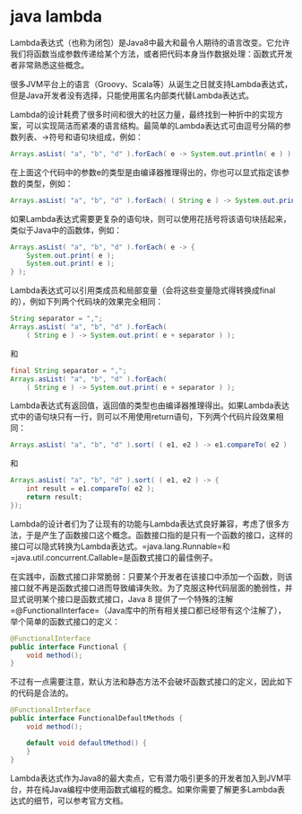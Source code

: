 # java lambda

Lambda表达式（也称为闭包）是Java8中最大和最令人期待的语言改变。它允许我们将函数当成参数传递给某个方法，或者把代码本身当作数据处理：函数式开发者非常熟悉这些概念。

很多JVM平台上的语言（Groovy、Scala等）从诞生之日就支持Lambda表达式，但是Java开发者没有选择，只能使用匿名内部类代替Lambda表达式。

Lambda的设计耗费了很多时间和很大的社区力量，最终找到一种折中的实现方案，可以实现简洁而紧凑的语言结构。最简单的Lambda表达式可由逗号分隔的参数列表、->符号和语句块组成，例如：

``` java
Arrays.asList( "a", "b", "d" ).forEach( e -> System.out.println( e ) );
```

在上面这个代码中的参数e的类型是由编译器推理得出的，你也可以显式指定该参数的类型，例如：

``` java
Arrays.asList( "a", "b", "d" ).forEach( ( String e ) -> System.out.println( e ) );
```

如果Lambda表达式需要更复杂的语句块，则可以使用花括号将该语句块括起来，类似于Java中的函数体，例如：

``` java
Arrays.asList( "a", "b", "d" ).forEach( e -> {
    System.out.print( e );
    System.out.print( e );
} );
```

Lambda表达式可以引用类成员和局部变量（会将这些变量隐式得转换成final的），例如下列两个代码块的效果完全相同：

``` java
String separator = ",";
Arrays.asList( "a", "b", "d" ).forEach(
    ( String e ) -> System.out.print( e + separator ) );
```

和

``` java
final String separator = ",";
Arrays.asList( "a", "b", "d" ).forEach(
    ( String e ) -> System.out.print( e + separator ) );
```

Lambda表达式有返回值，返回值的类型也由编译器推理得出。如果Lambda表达式中的语句块只有一行，则可以不用使用return语句，下列两个代码片段效果相同：

``` java
Arrays.asList( "a", "b", "d" ).sort( ( e1, e2 ) -> e1.compareTo( e2 ) );
```

和

``` java
Arrays.asList( "a", "b", "d" ).sort( ( e1, e2 ) -> {
    int result = e1.compareTo( e2 );
    return result;
});
```

Lambda的设计者们为了让现有的功能与Lambda表达式良好兼容，考虑了很多方法，于是产生了函数接口这个概念。函数接口指的是只有一个函数的接口，这样的接口可以隐式转换为Lambda表达式。=java.lang.Runnable=和=java.util.concurrent.Callable=是函数式接口的最佳例子。

在实践中，函数式接口非常脆弱：只要某个开发者在该接口中添加一个函数，则该接口就不再是函数式接口进而导致编译失败。为了克服这种代码层面的脆弱性，并显式说明某个接口是函数式接口，Java
8 提供了一个特殊的注解=@FunctionalInterface=（Java库中的所有相关接口都已经带有这个注解了），举个简单的函数式接口的定义：

``` java
@FunctionalInterface
public interface Functional {
    void method();
}
```

不过有一点需要注意，默认方法和静态方法不会破坏函数式接口的定义，因此如下的代码是合法的。

``` java
@FunctionalInterface
public interface FunctionalDefaultMethods {
    void method();

    default void defaultMethod() {
    }
}
```

Lambda表达式作为Java8的最大卖点，它有潜力吸引更多的开发者加入到JVM平台，并在纯Java编程中使用函数式编程的概念。如果你需要了解更多Lambda表达式的细节，可以参考官方文档。
